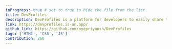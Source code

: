 ```yaml
---
inProgress: true # set to true to hide the file from the list
title: DevProfiles
description: DevProfiles is a platform for developers to easily share their profiles, spotlight your skills, and connect with fellow developers in the community.
link: https://devprofiles.is-an.app/
github_link: https://github.com/oyepriyansh/DevProfiles
tags: ['HTML', 'CSS', 'JS']
contribution: 260
---
```

